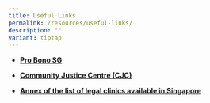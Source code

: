 ```yaml
---
title: Useful Links
permalink: /resources/useful-links/
description: ""
variant: tiptap
---
```

<ul><li><p><strong><a href="https://www.probono.sg/" rel="noopener noreferrer nofollow" target="_blank">Pro Bono SG</a></strong></p></li><li><p><strong><a href="https://www.cjc.org.sg/" rel="noopener noreferrer nofollow" target="_blank">Community Justice Centre (CJC)</a></strong></p></li><li><p><strong><a href="/files/Annex_A_Directory_of_Legal_Clinics_in_Singapore.pdf" rel="noopener noreferrer nofollow" target="_blank">Annex of the list of legal clinics available in Singapore</a></strong></p><p></p></li></ul><p></p>
